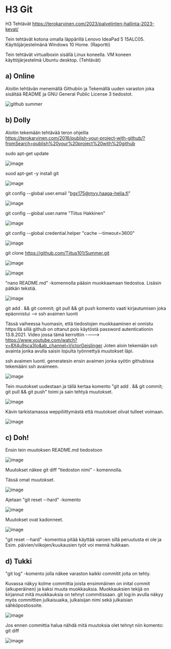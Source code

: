# H3 Git

H3 Tehtävät https://terokarvinen.com/2023/palvelinten-hallinta-2023-kevat/

Tein tehtävät kotona omalla läppärillä Lenovo IdeaPad 5 15ALC05.
Käyttöjärjestelmänä Windows 10 Home. (Raportti)

Tein tehtävät virtualboxin sisällä Linux koneella. 
VM koneen käyttöjärjestelmä Ubuntu desktop. (Tehtävät)

## a) Online

Aloitin tehtävän menemällä Githubiin ja Tekemällä uuden varaston joka sisältää README ja GNU General Public License 3 tiedostot.

![github summer](https://user-images.githubusercontent.com/130304789/232325296-08f1bc8e-dca1-45ae-ad8f-192f77f6636e.PNG)






## b) Dolly

Aloitin tekemään tehtävää teron ohjeilla https://terokarvinen.com/2016/publish-your-project-with-github/?fromSearch=publish%20your%20project%20with%20github


sudo apt-get update

![image](https://user-images.githubusercontent.com/130304789/232345785-1cc8a0cf-f5f0-4697-b563-4318f0285b8e.png)

suod apt-get -y install git

![image](https://user-images.githubusercontent.com/130304789/232345896-aefdb255-5142-4768-afff-0b0e0c3a8247.png)

git config --global user.email "bgx175@myy.haaga-helia.fi"

![image](https://user-images.githubusercontent.com/130304789/232346349-3d8c42f8-38bf-4272-91b7-688991b2830e.png)

git config --global user.name "Tiitus Hakkinen"

![image](https://user-images.githubusercontent.com/130304789/232346784-7d84a38a-071b-49ed-99a5-1c7382155c45.png)

git config --global credential.helper "cache --timeout=3600"

![image](https://user-images.githubusercontent.com/130304789/232346910-3eff039f-2317-47d5-b201-42b44df7a645.png)

git clone https://github.com/Tiitus101/Summer.git

![image](https://user-images.githubusercontent.com/130304789/232347175-bba2f242-425a-46f4-a919-dfd137e57141.png)

![image](https://user-images.githubusercontent.com/130304789/232348200-ad4abd55-8776-4a85-b989-8dba53a24c1a.png)


"nano README.md" -komennolla pääsin muokkaamaan tiedostoa. Lisäsin pätkän tekstiä.

![image](https://user-images.githubusercontent.com/130304789/232348590-801cfeab-9418-44cd-98df-7ab675d892cb.png)

git add . && git commit; git pull && git push komento vaati kirjautumisen joka epäonnistui -->  ssh avaimen luonti

Tässä vaiheessa huomasin, että tiedostojen muokkaaminen ei onnistu https:llä sillä github on ottanut pois käytöstä
password autenticationin 13.8.2021. Video jossa tämä kerrottiin ---->  https://www.youtube.com/watch?v=8X4u9sca3Io&ab_channel=VictorGeislinger
Joten aloin tekemään ssh avainta jonka avulla saisin lopulta työnnettyä muutokset läpi.

ssh avaimen luonti. generatesin ensin avaimen jonka syötin githubissa tekemääni ssh avaimeen.

![image](https://user-images.githubusercontent.com/130304789/232350799-0e9c530b-9aae-4042-acd5-97bda82369d4.png)

Tein muutokset uudestaan ja tällä kertaa komento "git add . && git commit; git pull && git push" toimi ja sain tehtyä muutokset.

![image](https://user-images.githubusercontent.com/130304789/232353410-5963d412-b5d1-4aa1-8bff-2355ca33062a.png)

Kävin tarkistamassa weppiliittymästä että muutokset olivat tulleet voimaan.

![image](https://user-images.githubusercontent.com/130304789/232353519-19ab9477-2cd1-43c3-b18e-3ee85b8bdc14.png)



## c) Doh!

Ensin tein muutoksen README.md tiedostoon

![image](https://user-images.githubusercontent.com/130304789/232353914-0044acdd-21fb-4b95-b393-47dc51837a46.png)

Muutokset näkee git diff "tiedoston nimi" - komennolla. 

Tässä omat muutokset.

![image](https://user-images.githubusercontent.com/130304789/232354960-f762eec8-89c3-4be0-ae15-100c5373780b.png)

Ajetaan "git reset --hard" -komento 

![image](https://user-images.githubusercontent.com/130304789/232355876-9cb05257-68d8-4cc8-b465-637171f6c899.png)


Muutokset ovat kadonneet.

![image](https://user-images.githubusercontent.com/130304789/232355769-94ec83a3-7009-4b80-9128-a755bf597657.png)

"git reset --hard" -komentoa pitää käyttää varoen sillä peruutusta ei ole ja Esim. päivien/viikojen/kuukausien työt voi mennä hukkaan.


## d) Tukki

"git log" -komento jolla näkee varaston kaikki commitit joita on tehty. 

Kuvassa näkyy kolme committia joista ensimmäinen on inital commit (alkuperäinen) ja kaksi muuta muokkauksia.
Muokkauksien tekijä on kirjannut mitä muokkauksia on tehnyt commitissaan. git log:in avulla näkyy myös committien julkaisuaika, julkaisijan nimi sekä julkaisian sähköpostiosoite.

![image](https://user-images.githubusercontent.com/130304789/232357426-224b7c2a-1f29-4b83-ad42-8e6b5330b408.png)

Jos ennen committia halua nähdä mitä muutoksia olet tehnyt niin komento: git diff 

![image](https://user-images.githubusercontent.com/130304789/232358513-40539970-0548-4fa2-893c-917bc8e3e199.png)
